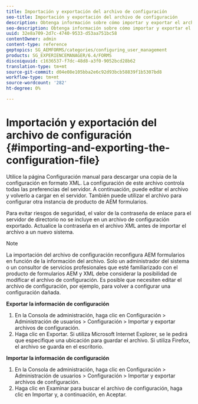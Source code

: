 ```yaml
---
title: Importación y exportación del archivo de configuración
seo-title: Importación y exportación del archivo de configuración
description: Obtenga información sobre cómo importar y exportar el archivo de configuración para editar las preferencias del servidor o configurar otra instancia de producto de AEM formularios.
seo-description: Obtenga información sobre cómo importar y exportar el archivo de configuración para editar las preferencias del servidor o configurar otra instancia de producto de AEM formularios.
uuid: 32e8a709-2d7c-4740-9533-d53aa751bc58
contentOwner: admin
content-type: reference
geptopics: SG_AEMFORMS/categories/configuring_user_management
products: SG_EXPERIENCEMANAGER/6.4/FORMS
discoiquuid: c1636537-f7dc-48d8-a3f0-9052bcd28b62
translation-type: tm+mt
source-git-commit: d04e08e105bba2e6c92d93bcb58839f1b5307bd8
workflow-type: tm+mt
source-wordcount: '282'
ht-degree: 0%

---
```



# Importación y exportación del archivo de configuración {#importing-and-exporting-the-configuration-file}

Utilice la página Configuración manual para descargar una copia de la configuración en formato XML. La configuración de este archivo controla todas las preferencias del servidor. A continuación, puede editar el archivo y volverlo a cargar en el servidor. También puede utilizar el archivo para configurar otra instancia de producto de AEM formularios.

Para evitar riesgos de seguridad, el valor de la contraseña de enlace para el servidor de directorio no se incluye en un archivo de configuración exportado. Actualice la contraseña en el archivo XML antes de importar el archivo a un nuevo sistema.

>[!NOTE]
>
>La importación del archivo de configuración reconfigura AEM formularios en función de la información del archivo. Solo un administrador del sistema o un consultor de servicios profesionales que esté familiarizado con el producto de formularios AEM y XML debe considerar la posibilidad de modificar el archivo de configuración. Es posible que necesiten editar el archivo de configuración, por ejemplo, para volver a configurar una configuración dañada.

**Exportar la información de configuración**

1. En la Consola de administración, haga clic en Configuración > Administración de usuarios > Configuración > Importar y exportar archivos de configuración.
1. Haga clic en Exportar. Si utiliza Microsoft Internet Explorer, se le pedirá que especifique una ubicación para guardar el archivo. Si utiliza Firefox, el archivo se guarda en el escritorio.

**Importar la información de configuración**

1. En la Consola de administración, haga clic en Configuración > Administración de usuarios > Configuración > Importar y exportar archivos de configuración.
1. Haga clic en Examinar para buscar el archivo de configuración, haga clic en Importar y, a continuación, en Aceptar.

